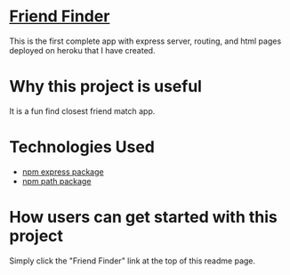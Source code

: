 # [Friend Finder](https://pacific-thicket-17206.herokuapp.com/)

This is the first complete app with express server, routing, and html pages deployed on heroku that I have created. 

# Why this project is useful
It is a fun find closest friend match app.

# Technologies Used
* [npm express package](https://www.npmjs.com/package/express)
* [npm path package](https://www.npmjs.com/package/path)

# How users can get started with this project
Simply click the "Friend Finder" link at the top of this readme page.

